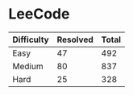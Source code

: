 # LeeCode

| Difficulty | Resolved | Total |
| :--------- | :------- | :---- |
| Easy       | 47       | 492   |
| Medium     | 80       | 837   |
| Hard       | 25       | 328   |
